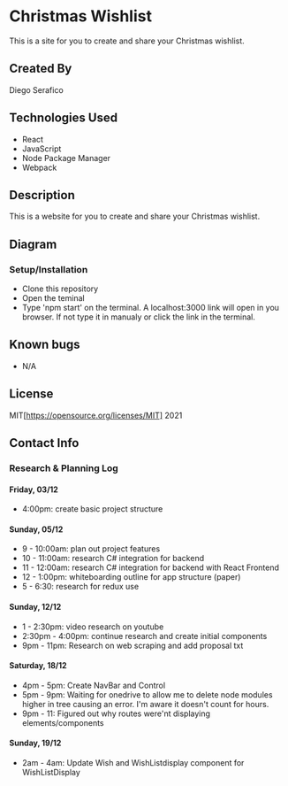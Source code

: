 # Christmas Wishlist

This is a site for you to create and share your Christmas wishlist.

## Created By

Diego Serafico

## Technologies Used

* React
* JavaScript
* Node Package Manager
* Webpack

## Description

This is a website for you to create and share your Christmas wishlist. 

## Diagram



### Setup/Installation

* Clone this repository
* Open the teminal
* Type 'npm start' on the terminal. A localhost:3000 link will open in you browser. If not type it in manualy or click the link in the terminal.

## Known bugs

* N/A

## License 

MIT[https://opensource.org/licenses/MIT] 2021

## Contact Info

### Research & Planning Log
#### Friday, 03/12
* 4:00pm: create basic project structure

#### Sunday, 05/12
* 9 - 10:00am: plan out project features
* 10 - 11:00am: research C# integration for backend
* 11 - 12:00am: research C# integration for backend with React Frontend
* 12 - 1:00pm: whiteboarding outline for app structure (paper)
* 5 - 6:30: research for redux use

#### Sunday, 12/12
* 1 - 2:30pm: video research on youtube
* 2:30pm - 4:00pm: continue research and create initial components
* 9pm - 11pm: Research on web scraping and add proposal txt

#### Saturday, 18/12
* 4pm - 5pm: Create NavBar and Control
* 5pm - 9pm: Waiting for onedrive to allow me to delete node modules higher in tree causing an error. I'm aware it doesn't count for hours.
* 9pm - 11: Figured out why routes were'nt displaying elements/components

#### Sunday, 19/12
* 2am - 4am: Update Wish and WishListdisplay component for WishListDisplay 